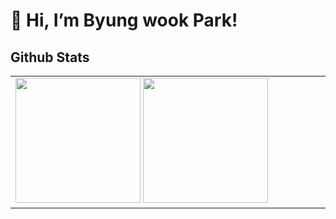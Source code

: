# 👋 Hi, I’m Byung wook Park!


## Github Stats

<table>
	<td valign="top" width="70%">
		<img src="https://github-readme-stats.vercel.app/api?username=212bypark&show_icons=true&count_private=true&hide_border=true" style="height: 200px"/>
		<a href="https://github.com/anuraghazra/github-readme-stats">
		<img src="https://github-readme-stats.vercel.app/api/top-langs/?username=212bypark" style="height: 200px"/>
	</td>
</table>
